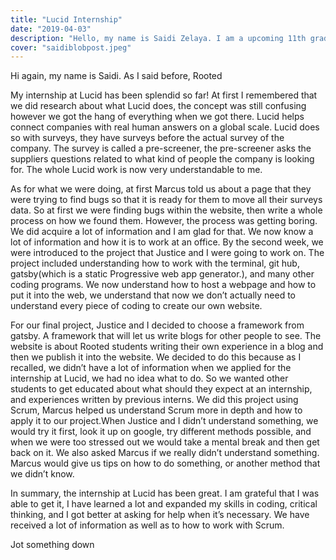 ```yaml
---
title: "Lucid Internship"
date: "2019-04-03"
description: "Hello, my name is Saidi Zelaya. I am a upcoming 11th grader at Rooted School and for my summer of 2019, the school gave me an opportunity to have an internship at Lucid, a tech company in New Orleans."
cover: "saidiblobpost.jpeg"
---
```


Hi again, my name is Saidi. As I said before, Rooted

My internship at Lucid has been splendid so far! At first I remembered that we did research about what Lucid does, the concept was still confusing however we got the hang of everything when we got there.
Lucid helps connect companies with real human answers on a global scale. Lucid does so with surveys, they have surveys before the actual survey of the company. The survey is called a pre-screener, the pre-screener asks the suppliers questions related to what kind of people the company is looking for. The whole Lucid work is now very understandable to me.

As for what we were doing, at first Marcus told us about a page that they were trying to find bugs so that it is ready for them to move all their surveys data. So at first we were finding bugs within the website, then write a whole process on how we found them. However, the process was getting boring. We did acquire a lot of information and I am glad for that. We now know a lot of information and how it is to work at an office. By the second week, we were introduced to the project that Justice and I were going to work on. The project included understanding how to work with the terminal, git hub, gatsby(which is a static Progressive web app generator.), and many other coding programs. We now understand how to host a webpage and how to put it into the web, we understand that now we don’t actually need to understand every piece of coding to create our own website.

For our final project, Justice and I decided to choose a framework from gatsby. A framework that will let us write blogs for other people to see. The website is about Rooted students writing their own experience in a blog and then we publish it into the website. We decided to do this because as I recalled, we didn’t have a lot of information when we applied for the internship at Lucid, we had no idea what to do. So we wanted other students to get educated about what should they expect at an internship, and experiences written by previous interns. We did this project using Scrum, Marcus helped us understand Scrum more in depth and how to apply it to our project.When Justice and I didn’t understand something, we would try it first, look it up on google, try different methods possible, and when we were too stressed out we would take a mental break and then get back on it. We also asked Marcus if we really didn’t understand something. Marcus would give us tips on how to do something, or another method that we didn’t know.

In summary, the internship at Lucid has been great. I am grateful that I was able to get it, I have learned a lot and expanded my skills in coding, critical thinking, and I got better at asking for help when it’s necessary. We have received a lot of information as well as to how to work with Scrum.




Jot something down

